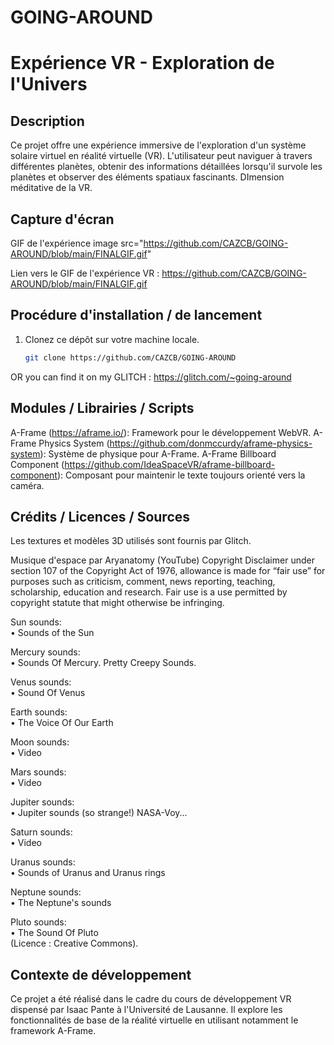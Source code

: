 # GOING-AROUND
# Expérience VR - Exploration de l'Univers

## Description
Ce projet offre une expérience immersive de l'exploration d'un système solaire virtuel en réalité virtuelle (VR). L'utilisateur peut naviguer à travers différentes planètes, obtenir des informations détaillées lorsqu'il survole les planètes et observer des éléments spatiaux fascinants.
DImension méditative de la VR.

## Capture d'écran
GIF de l'expérience
image src="https://github.com/CAZCB/GOING-AROUND/blob/main/FINALGIF.gif"

Lien vers le GIF de l'expérience VR : https://github.com/CAZCB/GOING-AROUND/blob/main/FINALGIF.gif


## Procédure d'installation / de lancement
1. Clonez ce dépôt sur votre machine locale.
   ```bash
   git clone https://github.com/CAZCB/GOING-AROUND

OR you can find it on my GLITCH : https://glitch.com/~going-around


## Modules / Librairies / Scripts

A-Frame (https://aframe.io/): Framework pour le développement WebVR.
A-Frame Physics System (https://github.com/donmccurdy/aframe-physics-system): Système de physique pour A-Frame.
A-Frame Billboard Component (https://github.com/IdeaSpaceVR/aframe-billboard-component): Composant pour maintenir le texte toujours orienté vers la caméra.

## Crédits / Licences / Sources

Les textures et modèles 3D utilisés sont fournis par Glitch.

Musique d'espace par Aryanatomy (YouTube) 
Copyright Disclaimer under section 107 of the Copyright Act of 1976, allowance is made for “fair use” for purposes such as criticism, comment, news reporting, teaching, scholarship, education and research. Fair use is a use permitted by copyright statute that might otherwise be infringing.

Sun sounds:   
 • Sounds of the Sun  
 
Mercury sounds:   
 • Sounds Of Mercury. Pretty Creepy Sounds.  
 
Venus sounds:   
 • Sound Of Venus  
 
Earth sounds:   
 • The Voice Of Our Earth  
 
Moon sounds:   
 • Video  
 
Mars sounds:   
 • Video  
 
Jupiter sounds:   
 • Jupiter sounds (so strange!) NASA-Voy...  

Saturn sounds:   
 • Video  

Uranus sounds:   
 • Sounds of Uranus and Uranus rings  

Neptune sounds:   
 • The Neptune's sounds  

Pluto sounds:   
 • The Sound Of Pluto  
(Licence : Creative Commons).

## Contexte de développement

Ce projet a été réalisé dans le cadre du cours de développement VR dispensé par Isaac Pante à l'Université de Lausanne. Il explore les fonctionnalités de base de la réalité virtuelle en utilisant notamment le framework A-Frame.
